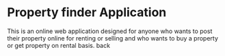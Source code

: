 # Property finder Application
This is an online web application designed for anyone who wants to post their property online for renting or selling and who wants to buy a property or get property on rental basis.
back
